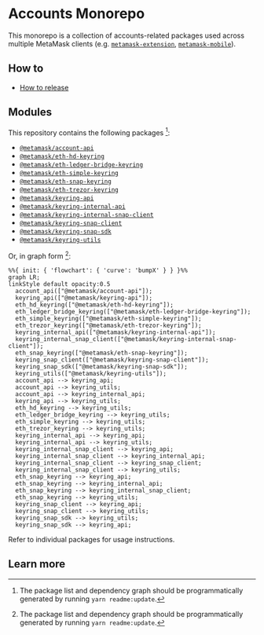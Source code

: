 # Accounts Monorepo

This monorepo is a collection of accounts-related packages used across multiple MetaMask clients (e.g. [`metamask-extension`](https://github.com/MetaMask/metamask-extension/), [`metamask-mobile`](https://github.com/MetaMask/metamask-mobile/)).

## How to

- [How to release](./docs/how-to-release.md)

## Modules

This repository contains the following packages [^fn1]:

<!-- start package list -->

- [`@metamask/account-api`](packages/account-api)
- [`@metamask/eth-hd-keyring`](packages/keyring-eth-hd)
- [`@metamask/eth-ledger-bridge-keyring`](packages/keyring-eth-ledger-bridge)
- [`@metamask/eth-simple-keyring`](packages/keyring-eth-simple)
- [`@metamask/eth-snap-keyring`](packages/keyring-snap-bridge)
- [`@metamask/eth-trezor-keyring`](packages/keyring-eth-trezor)
- [`@metamask/keyring-api`](packages/keyring-api)
- [`@metamask/keyring-internal-api`](packages/keyring-internal-api)
- [`@metamask/keyring-internal-snap-client`](packages/keyring-internal-snap-client)
- [`@metamask/keyring-snap-client`](packages/keyring-snap-client)
- [`@metamask/keyring-snap-sdk`](packages/keyring-snap-sdk)
- [`@metamask/keyring-utils`](packages/keyring-utils)

<!-- end package list -->

Or, in graph form [^fn1]:

<!-- start dependency graph -->

```mermaid
%%{ init: { 'flowchart': { 'curve': 'bumpX' } } }%%
graph LR;
linkStyle default opacity:0.5
  account_api(["@metamask/account-api"]);
  keyring_api(["@metamask/keyring-api"]);
  eth_hd_keyring(["@metamask/eth-hd-keyring"]);
  eth_ledger_bridge_keyring(["@metamask/eth-ledger-bridge-keyring"]);
  eth_simple_keyring(["@metamask/eth-simple-keyring"]);
  eth_trezor_keyring(["@metamask/eth-trezor-keyring"]);
  keyring_internal_api(["@metamask/keyring-internal-api"]);
  keyring_internal_snap_client(["@metamask/keyring-internal-snap-client"]);
  eth_snap_keyring(["@metamask/eth-snap-keyring"]);
  keyring_snap_client(["@metamask/keyring-snap-client"]);
  keyring_snap_sdk(["@metamask/keyring-snap-sdk"]);
  keyring_utils(["@metamask/keyring-utils"]);
  account_api --> keyring_api;
  account_api --> keyring_utils;
  account_api --> keyring_internal_api;
  keyring_api --> keyring_utils;
  eth_hd_keyring --> keyring_utils;
  eth_ledger_bridge_keyring --> keyring_utils;
  eth_simple_keyring --> keyring_utils;
  eth_trezor_keyring --> keyring_utils;
  keyring_internal_api --> keyring_api;
  keyring_internal_api --> keyring_utils;
  keyring_internal_snap_client --> keyring_api;
  keyring_internal_snap_client --> keyring_internal_api;
  keyring_internal_snap_client --> keyring_snap_client;
  keyring_internal_snap_client --> keyring_utils;
  eth_snap_keyring --> keyring_api;
  eth_snap_keyring --> keyring_internal_api;
  eth_snap_keyring --> keyring_internal_snap_client;
  eth_snap_keyring --> keyring_utils;
  keyring_snap_client --> keyring_api;
  keyring_snap_client --> keyring_utils;
  keyring_snap_sdk --> keyring_utils;
  keyring_snap_sdk --> keyring_api;
```

<!-- end dependency graph -->

Refer to individual packages for usage instructions.

## Learn more

[^fn1]: The package list and dependency graph should be programmatically generated by running `yarn readme:update`.
